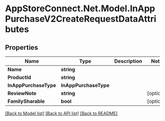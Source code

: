 # AppStoreConnect.Net.Model.InAppPurchaseV2CreateRequestDataAttributes

## Properties

Name | Type | Description | Notes
------------ | ------------- | ------------- | -------------
**Name** | **string** |  | 
**ProductId** | **string** |  | 
**InAppPurchaseType** | **InAppPurchaseType** |  | 
**ReviewNote** | **string** |  | [optional] 
**FamilySharable** | **bool** |  | [optional] 

[[Back to Model list]](../README.md#documentation-for-models) [[Back to API list]](../README.md#documentation-for-api-endpoints) [[Back to README]](../README.md)


